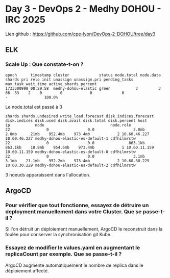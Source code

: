 # Day 3 - DevOps 2 - Medhy DOHOU - IRC 2025
Lien github : https://github.com/cpe-lyon/DevOps-2-DOHOU/tree/day3

## ELK

### Scale Up : Que constate-t-on ?

```
epoch      timestamp cluster             status node.total node.data shards pri relo init unassign unassign.pri pending_tasks max_task_wait_time active_shards_percent
1733300998 08:29:58  medhy-dohou-elastic green           3         3     66  33    2    0        0            0             0                  -                100.0%
```

Le node.total est passé à 3

```
shards shards.undesired write_load.forecast disk.indices.forecast disk.indices disk.used disk.avail disk.total disk.percent host         ip           node                             node.role
22                0                 0.0                 2.8mb        2.8mb      21mb    952.4mb    973.4mb            2 10.60.46.227 10.60.46.227 medhy-dohou-elastic-es-default-1 cdfhilmrstw
22                0                 0.0               863.1kb      863.1kb    18.8mb    954.6mb    973.4mb            1 10.60.11.159 10.60.11.159 medhy-dohou-elastic-es-default-0 cdfhilmrstw
22                0                 0.0                 3.1mb        3.1mb    21.1mb    952.2mb    973.4mb            2 10.60.30.229 10.60.30.229 medhy-dohou-elastic-es-default-2 cdfhilmrstw
```

3 noeuds apparaissent dans l'allocation.

## ArgoCD

### Pour vérifier que tout fonctionne, essayez de détruire un deployment manuellement dans votre Cluster. Que se passe-t-il ?

Si l'on détruit un déploiement manuellement, ArgoCD le reconstruit dans la foulée pour conserver la synchronisation git Kube.

### Essayez de modifier le values.yaml en augmentant le replicaCount par exemple. Que se passe-t-il ?

ArgoCD augmente automatiquement le nombre de replica dans le déploiement affecté.